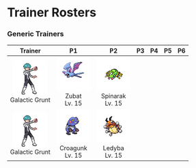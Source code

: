 # Trainer Rosters

### Generic Trainers

| Trainer | P1 | P2 | P3 | P4 | P5 | P6 |
|:-------:|:--:|:--:|:--:|:--:|:--:|:--:|
| ![Galactic Grunt](../../assets/trainers/galactic_grunt.png "Galactic Grunt")<br>Galactic Grunt | ![Zubat](../../assets/sprites/zubat/front.gif "Zubat")<br>Zubat<br>Lv. 15 | ![Spinarak](../../assets/sprites/spinarak/front.gif "Spinarak")<br>Spinarak<br>Lv. 15 |
| ![Galactic Grunt](../../assets/trainers/galactic_grunt.png "Galactic Grunt")<br>Galactic Grunt | ![Croagunk](../../assets/sprites/croagunk/front.gif "Croagunk")<br>Croagunk<br>Lv. 15 | ![Ledyba](../../assets/sprites/ledyba/front.gif "Ledyba")<br>Ledyba<br>Lv. 15 |

